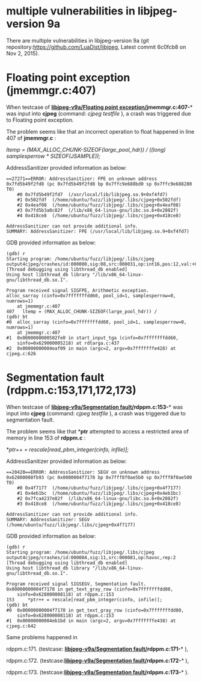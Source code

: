 # multiple vulnerabilities in libjpeg-version 9a

There are multiple vulnerabilities in libjpeg-version 9a (git repository:https://github.com/LuaDist/libjpeg, Latest commit 6c0fcb8  on Nov 2, 2015).

# Floating point exception (jmemmgr.c:407)
When testcase of  **[libjpeg-v9a/Floating point exception/](https://github.com/ChijinZ/security_advisories/tree/master/libjpeg-v9a/Floating%20point%20exception)jmemmgr.c:407-***  was input into **cjpeg** (command: *cjpeg testfile* ), a crash was triggered due to Floating point exception.

The problem seems like that an incorrect operation to float happened in line 407 of **jmemmgr.c** :

*ltemp = (MAX_ALLOC_CHUNK-SIZEOF(large_pool_hdr)) / ((long) samplesperrow * SIZEOF(JSAMPLE));*  

AddressSanitizer provided information as below:

    ==27271==ERROR: AddressSanitizer: FPE on unknown address 0x7fd5b49f2fd8 (pc 0x7fd5b49f2fd8 bp 0x7ffc9e688bd0 sp 0x7ffc9e688280 T0)
        #0 0x7fd5b49f2fd7  (/usr/local/lib/libjpeg.so.9+0xf4fd7)
        #1 0x502fdf  (/home/ubuntu/fuzz/libjpeg/.libs/cjpeg+0x502fdf)
        #2 0x4eaf08  (/home/ubuntu/fuzz/libjpeg/.libs/cjpeg+0x4eaf08)
        #3 0x7fd5b3a0c82f  (/lib/x86_64-linux-gnu/libc.so.6+0x2082f)
        #4 0x418ce8  (/home/ubuntu/fuzz/libjpeg/.libs/cjpeg+0x418ce8)

    AddressSanitizer can not provide additional info.
    SUMMARY: AddressSanitizer: FPE (/usr/local/lib/libjpeg.so.9+0xf4fd7)

GDB provided information as below:

    (gdb) r
    Starting program: /home/ubuntu/fuzz/libjpeg/.libs/cjpeg output4cjpeg/crashes/id:000000,sig:08,src:000031,op:int16,pos:12,val:+0
    [Thread debugging using libthread_db enabled]
    Using host libthread_db library "/lib/x86_64-linux-gnu/libthread_db.so.1".

    Program received signal SIGFPE, Arithmetic exception.
    alloc_sarray (cinfo=0x7fffffffdd60, pool_id=1, samplesperrow=0, numrows=1)
        at jmemmgr.c:407
    407	  ltemp = (MAX_ALLOC_CHUNK-SIZEOF(large_pool_hdr)) /
    (gdb) bt
    #0  alloc_sarray (cinfo=0x7fffffffdd60, pool_id=1, samplesperrow=0, numrows=1)
        at jmemmgr.c:407
    #1  0x0000000000502fe0 in start_input_tga (cinfo=0x7fffffffdd60, 
        sinfo=0x629000005218) at rdtarga.c:437
    #2  0x00000000004eaf09 in main (argc=2, argv=0x7fffffffe428) at cjpeg.c:626

# Segmentation fault (rdppm.c:153,171,172,173)
When testcase of **[libjpeg-v9a/Segmentation fault/](https://github.com/ChijinZ/security_advisories/tree/master/libjpeg-v9a/Segmentation%20fault)rdppm.c:153-*** was input into **cjpeg** (command: *cjpeg testfile* ), a crash was triggered due to segmentation fault.

The problem seems like that ***ptr** attempted to access a restricted area of memory in line 153 of **rdppm.c** :

**ptr++ = rescale[read_pbm_integer(cinfo, infile)];*

AddressSanitizer provided information as below:

    ==20420==ERROR: AddressSanitizer: SEGV on unknown address 0x62800008fb93 (pc 0x0000004f7178 bp 0x7fff8f0ae5b0 sp 0x7fff8f0ae500 T0)
        #0 0x4f7177  (/home/ubuntu/fuzz/libjpeg/.libs/cjpeg+0x4f7177)
        #1 0x4eb1bc  (/home/ubuntu/fuzz/libjpeg/.libs/cjpeg+0x4eb1bc)
        #2 0x7fca4237e82f  (/lib/x86_64-linux-gnu/libc.so.6+0x2082f)
        #3 0x418ce8  (/home/ubuntu/fuzz/libjpeg/.libs/cjpeg+0x418ce8)

    AddressSanitizer can not provide additional info.
    SUMMARY: AddressSanitizer: SEGV (/home/ubuntu/fuzz/libjpeg/.libs/cjpeg+0x4f7177) 

GDB provided information as below:

    (gdb) r
    Starting program: /home/ubuntu/fuzz/libjpeg/.libs/cjpeg output4cjpeg/crashes/id:000004,sig:11,src:000081,op:havoc,rep:2
    [Thread debugging using libthread_db enabled]
    Using host libthread_db library "/lib/x86_64-linux-gnu/libthread_db.so.1".

    Program received signal SIGSEGV, Segmentation fault.
    0x00000000004f7178 in get_text_gray_row (cinfo=0x7fffffffdd80, 
        sinfo=0x628000008118) at rdppm.c:153
    153	    *ptr++ = rescale[read_pbm_integer(cinfo, infile)];
    (gdb) bt
    #0  0x00000000004f7178 in get_text_gray_row (cinfo=0x7fffffffdd80, 
        sinfo=0x628000008118) at rdppm.c:153
    #1  0x00000000004eb1bd in main (argc=2, argv=0x7fffffffe438) at cjpeg.c:642

Same problems happened in 

rdppm.c:171. (testcase: **[libjpeg-v9a/Segmentation fault/](https://github.com/ChijinZ/security_advisories/tree/master/libjpeg-v9a/Segmentation%20fault)rdppm.c:171-*** ), 

rdppm.c:172. (testcase:**[libjpeg-v9a/Segmentation fault/](https://github.com/ChijinZ/security_advisories/tree/master/libjpeg-v9a/Segmentation%20fault)rdppm.c:172-*** ), 

rdppm.c:173. (testcase:**[libjpeg-v9a/Segmentation fault/](https://github.com/ChijinZ/security_advisories/tree/master/libjpeg-v9a/Segmentation%20fault)rdppm.c:173-*** ).
